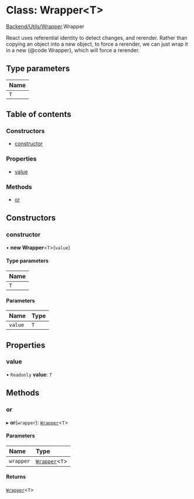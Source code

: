 # Class: Wrapper<T\>

[Backend/Utils/Wrapper](../modules/Backend_Utils_Wrapper.md).Wrapper

React uses referential identity to detect changes, and rerender. Rather
than copying an object into a new object, to force a rerender, we can
just wrap it in a new {@code Wrapper}, which will force a rerender.

## Type parameters

| Name |
| :--- |
| `T`  |

## Table of contents

### Constructors

- [constructor](Backend_Utils_Wrapper.Wrapper.md#constructor)

### Properties

- [value](Backend_Utils_Wrapper.Wrapper.md#value)

### Methods

- [or](Backend_Utils_Wrapper.Wrapper.md#or)

## Constructors

### constructor

• **new Wrapper**<`T`\>(`value`)

#### Type parameters

| Name |
| :--- |
| `T`  |

#### Parameters

| Name    | Type |
| :------ | :--- |
| `value` | `T`  |

## Properties

### value

• `Readonly` **value**: `T`

## Methods

### or

▸ **or**(`wrapper`): [`Wrapper`](Backend_Utils_Wrapper.Wrapper.md)<`T`\>

#### Parameters

| Name      | Type                                                |
| :-------- | :-------------------------------------------------- |
| `wrapper` | [`Wrapper`](Backend_Utils_Wrapper.Wrapper.md)<`T`\> |

#### Returns

[`Wrapper`](Backend_Utils_Wrapper.Wrapper.md)<`T`\>
